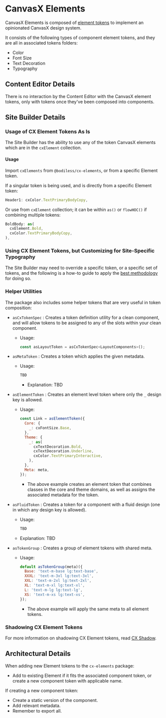 # CanvasX Elements

CanvasX Elements is composed of [element tokens](/Design/DesignSystem#element-tokens) to implement
an opinionated CanvasX design system.

It consists of the following types of component element tokens, and they are all in associated
tokens folders:

* Color
* Font Size
* Text Decoration
* Typography

## Content Editor Details

There is no interaction by the Content Editor with the CanvasX element tokens, only with tokens once
they've been composed into components.

## Site Builder Details

### Usage of CX Element Tokens As Is

The Site Builder has the ability to use any of the token CanvasX elements which are in the
`cxElement` collection.

#### Usage

Import `cxElements` from `@bodiless/cx-elements`, or from a specific Element token.

If a singular token is being used, and is directly from a specific Element token:

```js
Header1: cxColor.TextPrimaryBodyCopy,
```

Or use from `cxElement` collection; it can be within `as()` or `flowHOC()` if combining multiple
tokens:

```js
BoldBody: as(
  cxElement.Bold,
  cxColor.TextPrimaryBodyCopy,
),
```

### Using CX Element Tokens, but Customizing for Site-Specific Typography

The Site Builder may need to override a specific token, or a specific set of tokens, and the
following is a how-to guide to apply the [best methodology](./CX_SiteTypography) for doing so.

### Helper Utilities

The package also includes some helper tokens that are very useful in token composition:

* `asCxTokenSpec` : Creates a token definition utility for a clean component, and will allow tokens
  to be assigned to any of the slots within your clean component.

  * Usage:

    ```jsx
    const asLayoutToken = asCxTokenSpec<LayoutComponents>();
    ```

* `asMetaToken` : Creates a token which applies the given metadata.

  * Usage:

    ```jsx
    TBD
    ```

    * Explanation: TBD

* `asElementToken` : Creates an element level token where only the `_` design key is allowed.

  * Usage:

    ```jsx
    const Link = asElementToken({
      Core: {
        _: cxFontSize.Base,
      },
      Theme: {
        _: as(
          cxTextDecoration.Bold,
          cxTextDecoration.Underline,
          cxColor.TextPrimaryInteractive,
        ),
      },
      Meta: meta,
    });
    ```

    * The above example creates an element token that combines classes in the core and theme
      domains, as well as assigns the associated metadata for the token.

* `asFluidToken` : Creates a token for a component with a fluid design (one in which any design key
  is allowed).

  * Usage:

    ```jsx
    TBD
    ```

  * Explanation: TBD

* `asTokenGroup` : Creates a group of element tokens with shared meta.

  * Usage:

    ```jsx
    default asTokenGroup(meta)({
      Base: 'text-m-base lg:text-base',
      XXXL: 'text-m-3xl lg:text-3xl',
      XXL: 'text-m-2xl lg:text-2xl',
      XL: 'text-m-xl lg:text-xl',
      L: 'text-m-lg lg:text-lg',
      XS: 'text-m-xs lg:text-xs',
    });
    ```

    * The above example will apply the same meta to all element tokens.

### Shadowing CX Element Tokens

For more information on shadowing CX Element tokens, read [CX Shadow](./CX_Shadow.md).

## Architectural Details

When adding new Element tokens to the `cx-elements` package:

* Add to existing Element if it fits the associated component token, or create a new component token
  with applicable name.

If creating a new component token:

* Create a static version of the component.
* Add relevant metadata.
* Remember to export all.
